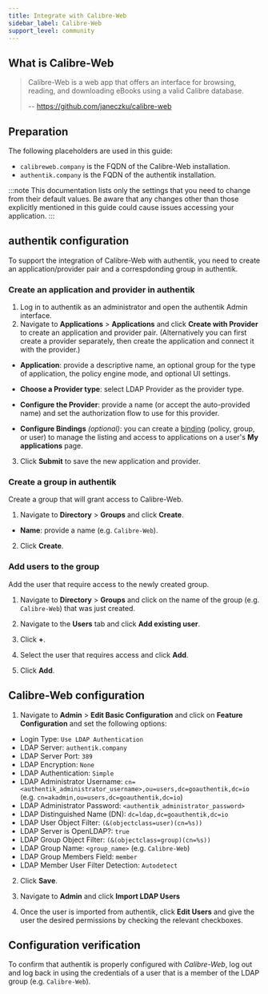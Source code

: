 ```yaml
---
title: Integrate with Calibre-Web
sidebar_label: Calibre-Web
support_level: community
---
```


## What is Calibre-Web

> Calibre-Web is a web app that offers an interface for browsing, reading, and downloading eBooks using a valid Calibre database.
>
> -- https://github.com/janeczku/calibre-web

## Preparation

The following placeholders are used in this guide:

- `calibreweb.company` is the FQDN of the Calibre-Web installation.
- `authentik.company` is the FQDN of the authentik installation.

:::note
This documentation lists only the settings that you need to change from their default values. Be aware that any changes other than those explicitly mentioned in this guide could cause issues accessing your application.
:::

## authentik configuration

To support the integration of Calibre-Web with authentik, you need to create an application/provider pair and a correspdonding group in authentik.

### Create an application and provider in authentik

1. Log in to authentik as an administrator and open the authentik Admin interface.
2. Navigate to **Applications** > **Applications** and click **Create with Provider** to create an application and provider pair. (Alternatively you can first create a provider separately, then create the application and connect it with the provider.)

- **Application**: provide a descriptive name, an optional group for the type of application, the policy engine mode, and optional UI settings.

- **Choose a Provider type**: select LDAP Provider as the provider type.

- **Configure the Provider**: provide a name (or accept the auto-provided name) and set the authorization flow to use for this provider.

- **Configure Bindings** _(optional)_: you can create a [binding](https://docs.goauthentik.io/docs/add-secure-apps/flows-stages/bindings/) (policy, group, or user) to manage the listing and access to applications on a user's **My applications** page.

3. Click **Submit** to save the new application and provider.

### Create a group in authentik

Create a group that will grant access to Calibre-Web.

1. Navigate to **Directory** > **Groups** and click **Create**.

- **Name**: provide a name (e.g. `Calibre-Web`).

2. Click **Create**.

### Add users to the group

Add the user that require access to the newly created group.

1. Navigate to **Directory** > **Groups** and click on the name of the group (e.g. `Calibre-Web`) that was just created.

2. Navigate to the **Users** tab and click **Add existing user**.

3. Click **+**.

4. Select the user that requires access and click **Add**.

5. Click **Add**.

## Calibre-Web configuration

1. Navigate to **Admin** > **Edit Basic Configuration** and click on **Feature Configuration** and set the following options:

- Login Type: `Use LDAP Authentication`
- LDAP Server: `authentik.company`
- LDAP Server Port: `389`
- LDAP Encryption: `None`
- LDAP Authentication: `Simple`
- LDAP Administrator Username: `cn=<authentik_administrator_username>,ou=users,dc=goauthentik,dc=io` (e.g. `cn=akadmin,ou=users,dc=goauthentik,dc=io`)
- LDAP Administrator Password: `<authentik_administrator_password>`
- LDAP Distinguished Name (DN): `dc=ldap,dc=goauthentik,dc=io`
- LDAP User Object Filter: `(&(objectclass=user)(cn=%s))`
- LDAP Server is OpenLDAP?: `true`
- LDAP Group Object Filter: `(&(objectclass=group)(cn=%s))`
- LDAP Group Name: `<group_name>` (e.g. `Calibre-Web`)
- LDAP Group Members Field: `member`
- LDAP Member User Filter Detection: `Autodetect`

2. Click **Save**.

3. Navigate to **Admin** and click **Import LDAP Users**

4. Once the user is imported from authentik, click **Edit Users** and give the user the desired permissions by checking the relevant checkboxes.

## Configuration verification

To confirm that authentik is properly configured with _Calibre-Web_, log out and log back in using the credentials of a user that is a member of the LDAP group (e.g. `Calibre-Web`).
